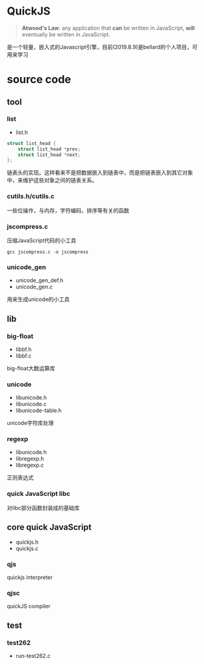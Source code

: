 # QuickJS

> **Atwood's Law**: any application that **can** be written in JavaScript, **will** eventually be written in JavaScript.

是一个轻量，嵌入式的Javascript引擎，目前(2019.8.9)是bellard的个人项目，可用来学习

# source code

## tool

### list

- list.h

```c
struct list_head {
  	struct list_head *prev;
  	struct list_head *next;
};
```

链表头的实现。这样看来不是把数据嵌入到链表中，而是把链表嵌入到其它对象中，来维护这些对象之间的链表关系。

### cutils.h/cutils.c

一些位操作，与内存，字符编码，排序等有关的函数

### jscompress.c

压缩JavaScript代码的小工具

```shell
gcc jscompress.c -o jscompress
```

### unicode_gen

- unicode_gen_def.h
- unicode_gen.c

用来生成unicode的小工具

## lib

### big-float

- libbf.h
- libbf.c

big-float大数运算库

### unicode

- libunicode.h
- libunicode.c
- libunicode-table.h

unicode字符库处理

### regexp

- libunicode.h
- libregexp.h
- libregexp.c

正则表达式

### quick JavaScript libc

对libc部分函数封装成的基础库

## core quick JavaScript

- quickjs.h
- quickjs.c

### qjs

quickjs interpreter

### qjsc

quickJS compiler 

## test

### test262

- run-test262.c






